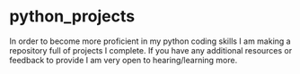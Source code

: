 # python_projects

In order to become more proficient in my python coding skills I am making a repository full of projects I complete. If you have any additional resources or feedback to provide I am very open to hearing/learning more. 

